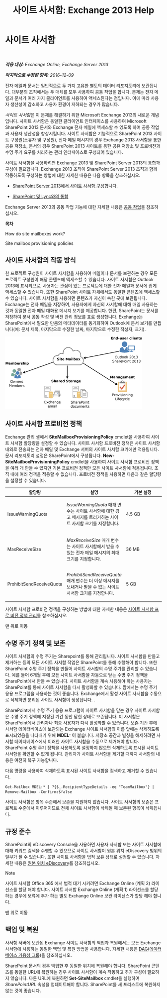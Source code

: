 ﻿---
title: '사이트 사서함: Exchange 2013 Help'
TOCTitle: 사이트 사서함
ms:assetid: 2c4393f4-d274-4e6c-bd09-9577e68c5a33
ms:mtpsurl: https://technet.microsoft.com/ko-kr/library/JJ150499(v=EXCHG.150)
ms:contentKeyID: 50482712
ms.date: 05/22/2018
mtps_version: v=EXCHG.150
ms.translationtype: MT
---

# 사이트 사서함

 

_**적용 대상:** Exchange Online, Exchange Server 2013_

_**마지막으로 수정된 항목:** 2016-12-09_

전자 메일과 문서는 일반적으로 두 가지 고유한 별도의 데이터 리포지토리에 보관됩니다. 대부분의 조직에서는 두 매체를 모두 사용하여 공동 작업을 합니다. 문제는 전자 메일과 문서가 여러 가지 클라이언트를 사용하여 액세스된다는 점입니다. 이에 따라 사용자 생산성이 감소하고 사용자 환경이 저하되는 경우가 많습니다.

*사이트 사서함*은 이 문제를 해결하기 위한 Microsoft Exchange 2013의 새로운 개념입니다. 사이트 사서함은 동일한 클라이언트 인터페이스를 사용하여 Microsoft SharePoint 2013 문서와 Exchange 전자 메일에 액세스할 수 있도록 하여 공동 작업과 사용자 생산성을 향상시킵니다. 사이트 사서함은 기능적으로 SharePoint 2013 사이트 구성원(소유자 및 구성원), 전자 메일 메시지의 경우 Exchange 2013 사서함을 통한 공유 저장소, 문서의 경우 SharePoint 2013 사이트를 통한 공유 저장소 및 프로비전과 수명 주기 요구를 처리하는 관리 인터페이스로 구성되어 있습니다.

사이트 사서함을 사용하려면 Exchange 2013 및 SharePoint Server 2013의 통합과 구성이 필요합니다. Exchange 2013 조직이 SharePoint Server 2013 조직과 함께 작동하도록 구성하는 방법에 대한 자세한 내용은 다음 항목을 참조하십시오.

  - [SharePoint Server 2013에서 사이트 사서함 구성](https://go.microsoft.com/fwlink/p/?linkid=258264)합니다.

  - [SharePoint 및 Lync와의 통합](integration-with-sharepoint-and-lync-exchange-2013-help.md)

Exchange Server 2013의 공동 작업 기능에 대한 자세한 내용은 [공동 작업](collaboration-exchange-2013-help.md)을 참조하십시오.

**목차**

How do site mailboxes work?

Site mailbox provisioning policies

## 사이트 사서함의 작동 방식

한 프로젝트 구성원이 사이트 사서함을 사용하여 메일이나 문서를 보관하는 경우 모든 프로젝트 구성원이 해당 콘텐츠에 액세스할 수 있습니다. 사이트 사서함은 Outlook 2013에 표시되므로, 사용자는 관심이 있는 프로젝트에 대한 전자 메일과 문서에 쉽게 액세스할 수 있습니다. 또한 SharePoint 사이트 자체에서도 동일한 콘텐츠에 액세스할 수 있습니다. 사이트 사서함을 사용하면 콘텐츠가 자신이 속한 곳에 보관됩니다. Exchange는 전자 메일을 저장하여, 사용자에게 자신의 사서함에 대해 매일 사용하는 것과 동일한 전자 메일 대화용 메시지 보기를 제공합니다. 한편, SharePoint는 문서를 저장하여 문서 공동 작성 및 버전 관리 정보를 표로 생성합니다. Exchange는 SharePoint에서 필요한 만큼의 메타데이터를 동기화하여 Outlook에 문서 보기를 만듭니다(예: 문서 제목, 마지막으로 수정한 날짜, 마지막으로 수정한 작성자, 크기).

![사이트 사서함 저장소 및 사용 다이어그램](images/JJ150499.b98be571-d2e0-4ebd-9fe2-440a14e91e35(EXCHG.150).gif "사이트 사서함 저장소 및 사용 다이어그램")

## 사이트 사서함 프로비전 정책

Exchange 관리 셸에서 **SiteMailboxProvisioningPolicy** cmdlet을 사용하여 사이트 사서함 할당량을 설정할 수 있습니다. 사이트 사서함 프로비전 정책은 사이트 사서함 내외로 전송되는 전자 메일 및 Exchange 서버의 사이트 사서함 크기에만 적용됩니다. 문서 리포지토리 설정은 SharePoint에서 구성됩니다. **New-SiteMailboxProvisioningPolicy** cmdlet을 사용하여 사이트 사서함 프로비전 정책을 여러 개 만들 수 있지만 기본 프로비전 정책만 모든 사이트 사서함에 적용됩니다. 조직 내에 여러 정책을 적용할 수 없습니다. 프로비전 정책을 사용하면 다음과 같은 할당량을 설정할 수 있습니다.


<table>
<colgroup>
<col style="width: 33%" />
<col style="width: 33%" />
<col style="width: 33%" />
</colgroup>
<thead>
<tr class="header">
<th>할당량</th>
<th>설명</th>
<th>기본 설정</th>
</tr>
</thead>
<tbody>
<tr class="odd">
<td><p>IssueWarningQuota</p></td>
<td><p><em>IssueWarningQuota</em> 매개 변수는 사이트 사서함에 대한 경고 메시지를 트리거하는 사이트 사서함 크기를 지정합니다.</p></td>
<td><p>4.5 GB</p></td>
</tr>
<tr class="even">
<td><p>MaxReceiveSize</p></td>
<td><p><em>MaxReceiveSize</em> 매개 변수는 사이트 사서함에서 받을 수 있는 전자 메일 메시지의 최대 크기를 지정합니다.</p></td>
<td><p>36 MB</p></td>
</tr>
<tr class="odd">
<td><p>ProhibitSendReceiveQuota</p></td>
<td><p><em>ProhibitSendReceiveQuota</em> 매개 변수는 더 이상 메시지를 보내거나 받을 수 없는 사이트 사서함 크기를 지정합니다.</p></td>
<td><p>5 GB</p></td>
</tr>
</tbody>
</table>


사이트 사서함 프로비전 정책을 구성하는 방법에 대한 자세한 내용은 [사이트 사서함 프로 비전 정책 관리](manage-site-mailbox-provisioning-policies-exchange-2013-help.md)를 참조하십시오.

맨 위로 이동

## 수명 주기 정책 및 보존

사이트 사서함의 수명 주기는 Sharepoint를 통해 관리됩니다. 사이트 사서함을 만들고 제거하는 등의 모든 사이트 사서함 작업은 SharePoint를 통해 수행해야 합니다. 또한 SharePoint 수명 주기 정책을 만들어 사이트 사서함의 수명 주기를 관리할 수 있습니다. 예를 들어 6개월 후에 모든 사이트 사서함을 자동으로 닫는 수명 주기 정책을 SharePoint에서 만들 수 있습니다. 사이트 사서함을 계속 사용해야 하는 사용자는 SharePoint를 통해 사이트 사서함을 다시 활성화할 수 있습니다. 팜에서는 수명 주기 응용 프로그램을 사용하는 것이 좋습니다. Exchange에서 활성 사이트 사서함을 수동으로 삭제하면 분리된 사이트 사서함이 생성됩니다. .

SharePoint에서 수명 주기 응용 프로그램이 사이트 사서함을 닫는 경우 사이트 사서함은 수명 주기 정책에 지정된 기간 동안 닫힌 상태로 보존됩니다. 이 사서함은 SharePoint에서 관리자나 최종 사용자가 다시 활성화할 수 있습니다. 보존 기간 후에 사서함 데이터베이스에 보관되는 Exchange 사이트 사서함의 이름 앞에는 삭제하도록 표시되었음을 나타내기 위해 **MDEL:** 이 붙습니다. 저장소 공간과 별칭을 해제하려면 사서함 데이터베이스에서 이러한 사이트 사서함을 수동으로 제거해야 합니다. SharePoint 수명 주기 정책을 사용하도록 설정하지 않으면 삭제하도록 표시된 사이트 사서함을 확인할 수 없게 됩니다. 관리자가 사이트 사서함을 제거할 때까지 사서함의 내용은 여전히 복구 가능합니다.

다음 명령을 사용하여 삭제하도록 표시된 사이트 사서함을 검색하고 제거할 수 있습니다.

    Get-Mailbox MDEL:* | ?{$_.RecipientTypeDetails -eq "TeamMailbox"} | Remove-Mailbox -Confirm:$false

사이트 사서함은 항목 수준에서 보존을 지원하지 않습니다. 사이트 사서함의 보존은 프로젝트 수준에서 이루어지므로 전체 사이트 사서함이 삭제될 때 보존된 항목이 삭제됩니다.

## 규정 준수

SharePoint의 eDiscovery Console을 사용하면 사용자 사서함 또는 사이트 사서함에 대해 키워드 검색을 수행할 수 있으므로 사이트 사서함이 원본 위치 eDiscovery 범위의 일부가 될 수 있습니다. 또한 사이트 사서함을 법적 보유 상태로 설정할 수 있습니다. 자세한 내용은 [원본 위치 eDiscovery](in-place-ediscovery-exchange-2013-help.md)를 참조하십시오.


> [!NOTE]
> 사이트 사서함 Office 365 에서 법적 대기 시키려면 Exchange Online (계획 2) 라이선스를 할당 해야 합니다. 사이트 사서함 Exchange Online (계획 1) 라이선스를 할당 하는 경우에 보류에 추가 하는 별도 Exchange Online 보관 라이선스가 할당 해야 합니다.



맨 위로 이동

## 백업 및 복원

사서함 서버에 보관된 Exchange 사이트 사서함의 백업과 복원에서는 모든 Exchange 사서함에 사용하는 동일한 백업 및 복원 방법을 사용합니다. 자세한 내용은 [DAG(데이터베이스 가용성 그룹)](database-availability-groups-dags-exchange-2013-help.md)을 참조하십시오.

SharePoint 문서의 경우 백업한 후 동일한 위치에 복원해야 합니다. SharePoint 콘텐츠를 동일한 URL에 복원하는 경우 사이트 사서함이 계속 작동하고 추가 구성이 필요하지 않습니다. 다른 URL에 복원하면 **Set-SiteMailbox** cmdlet을 실행하여 *SharePointURL* 속성을 업데이트해야 합니다. SharePoint를 새 포리스트에 복원하지 않는 것이 좋습니다.


